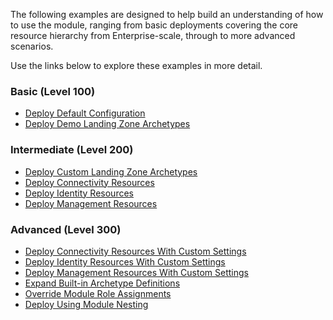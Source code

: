 <!-- markdownlint-disable first-line-h1 -->
The following examples are designed to help build an understanding of how to use the module, ranging from basic deployments covering the core resource hierarchy from Enterprise-scale, through to more advanced scenarios.

Use the links below to explore these examples in more detail.

### Basic (Level 100)

- [Deploy Default Configuration][wiki_deploy_default_configuration]
- [Deploy Demo Landing Zone Archetypes][wiki_deploy_demo_landing_zone_archetypes]

### Intermediate (Level 200)

- [Deploy Custom Landing Zone Archetypes][wiki_deploy_custom_landing_zone_archetypes]
- [Deploy Connectivity Resources][wiki_deploy_connectivity_resources]
- [Deploy Identity Resources][wiki_deploy_identity_resources]
- [Deploy Management Resources][wiki_deploy_management_resources]

### Advanced (Level 300)

- [Deploy Connectivity Resources With Custom Settings][wiki_deploy_connectivity_resources_custom]
- [Deploy Identity Resources With Custom Settings][wiki_deploy_identity_resources_custom]
- [Deploy Management Resources With Custom Settings][wiki_deploy_management_resources_custom]
- [Expand Built-in Archetype Definitions][wiki_expand_built_in_archetype_definitions]
- [Override Module Role Assignments][wiki_override_module_role_assignments]
- [Deploy Using Module Nesting][wiki_deploy_using_module_nesting]

[//]: # "************************"
[//]: # "INSERT LINK LABELS BELOW"
[//]: # "************************"

[wiki_deploy_default_configuration]:          %5BExamples%5D-Deploy-Default-Configuration "Wiki - Deploy Default Configuration"
[wiki_deploy_demo_landing_zone_archetypes]:   %5BExamples%5D-Deploy-Demo-Landing-Zone-Archetypes "Wiki - Deploy Demo Landing Zone Archetypes"
[wiki_deploy_custom_landing_zone_archetypes]: %5BExamples%5D-Deploy-Custom-Landing-Zone-Archetypes "Wiki - Deploy Custom Landing Zone Archetypes"
[wiki_deploy_connectivity_resources]:         %5BExamples%5D-Deploy-Connectivity-Resources "Wiki - Deploy Connectivity Resources"
[wiki_deploy_identity_resources]:             %5BExamples%5D-Deploy-Identity-Resources "Wiki - Deploy Identity Resources"
[wiki_deploy_management_resources]:           %5BExamples%5D-Deploy-Management-Resources "Wiki - Deploy Management Resources"
[wiki_deploy_using_module_nesting]:           %5BExamples%5D-Deploy-Using-Module-Nesting "Wiki - Deploy Using Module Nesting"
[wiki_expand_built_in_archetype_definitions]: %5BExamples%5D-Expand-Built-in-Archetype-Definitions "Wiki - Expand Built-in Archetype Definitions"
[wiki_override_module_role_assignments]:      %5BExamples%5D-Override-Module-Role-Assignments "Wiki - Override Module Role Assignments"
[wiki_deploy_connectivity_resources_custom]:  %5BExamples%5D-Deploy-Connectivity-Resources-With-Custom-Settings "Wiki - Deploy Connectivity Resources With Custom Settings"
[wiki_deploy_identity_resources_custom]:      %5BExamples%5D-Deploy-Identity-Resources-With-Custom-Settings "Wiki - Deploy Identity Resources With Custom Settings"
[wiki_deploy_management_resources_custom]:    %5BExamples%5D-Deploy-Management-Resources-With-Custom-Settings "Wiki - Deploy Management Resources With Custom Settings"
